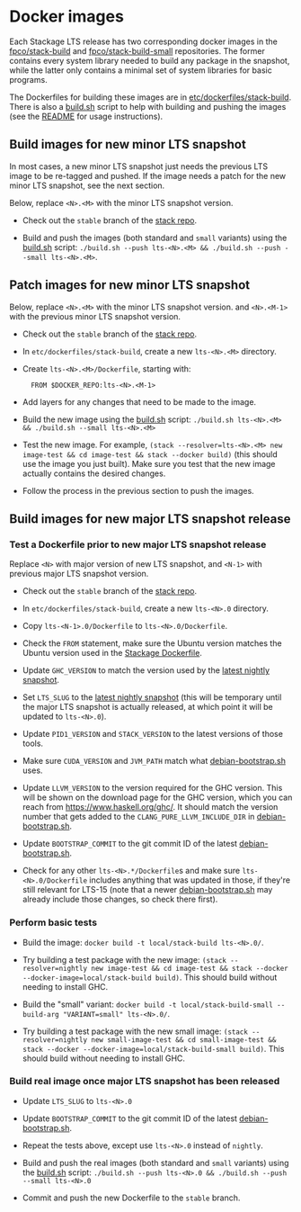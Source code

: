 # Docker images

Each Stackage LTS release has two corresponding docker images in the [fpco/stack-build](https://hub.docker.com/r/fpco/stack-build/) and [fpco/stack-build-small](https://hub.docker.com/r/fpco/stack-build-small/) repositories.  The former contains every system library needed to build any package in the snapshot, while the latter only contains a minimal set of system libraries for basic programs.

The Dockerfiles for building these images are in [etc/dockerfiles/stack-build](../../etc/dockerfiles/stack-build/).  There is also a [build.sh](../../etc/dockerfiles/stack-build/build.sh) script to help with building and pushing the images (see the [README](../../etc/dockerfiles/stack-build/README.md) for usage instructions).


## Build images for new minor LTS snapshot

In most cases, a new minor LTS snapshot just needs the previous LTS image to be re-tagged and pushed.  If the image needs a patch for the new minor LTS snapshot, see the next section.

Below, replace `<N>.<M>` with the minor LTS snapshot version.

- Check out the `stable` branch of the [stack repo](https://github.com/commercialhaskell/stack/).

- Build and push the images (both standard and `small` variants) using the [build.sh](../../etc/dockerfiles/stack-build/build.sh) script: `./build.sh --push lts-<N>.<M> && ./build.sh --push --small lts-<N>.<M>`.


## Patch images for new minor LTS snapshot

Below, replace `<N>.<M>` with the minor LTS snapshot version. and `<N>.<M-1>` with the previous minor LTS snapshot version.

- Check out the `stable` branch of the [stack repo](https://github.com/commercialhaskell/stack/).

- In `etc/dockerfiles/stack-build`, create a new `lts-<N>.<M>` directory.

- Create `lts-<N>.<M>/Dockerfile`, starting with:

        FROM $DOCKER_REPO:lts-<N>.<M-1>

- Add layers for any changes that need to be made to the image.

- Build the new image using the [build.sh](../../etc/dockerfiles/stack-build/build.sh) script: `./build.sh lts-<N>.<M> && ./build.sh --small lts-<N>.<M>`

- Test the new image.  For example, `(stack --resolver=lts-<N>.<M> new image-test && cd image-test && stack --docker build)` (this should use the image you just built).  Make sure you test that the new image actually contains the desired changes.

- Follow the process in the previous section to push the images.


## Build images for new major LTS snapshot release

### Test a Dockerfile prior to new major LTS snapshot release

Replace `<N>` with major version of new LTS snapshot, and `<N-1>` with previous major LTS snapshot version.

- Check out the `stable` branch of the [stack repo](https://github.com/commercialhaskell/stack/).

- In `etc/dockerfiles/stack-build`, create a new `lts-<N>.0` directory.

- Copy `lts-<N-1>.0/Dockerfile` to `lts-<N>.0/Dockerfile`.

- Check the `FROM` statement, make sure the Ubuntu version matches the Ubuntu version used in the [Stackage Dockerfile](https://github.com/commercialhaskell/stackage/blob/master/Dockerfile).

- Update `GHC_VERSION` to match the version used by the [latest nightly snapshot](https://www.stackage.org/nightly).

- Set `LTS_SLUG` to the [latest nightly snapshot](https://www.stackage.org/nightly) (this will be temporary until the major LTS snapshot is actually released, at which point it will be updated to `lts-<N>.0`).

- Update `PID1_VERSION` and `STACK_VERSION` to the latest versions of those tools.

- Make sure `CUDA_VERSION` and `JVM_PATH` match what [debian-bootstrap.sh](https://github.com/commercialhaskell/stackage/blob/master/debian-bootstrap.sh) uses.

- Update `LLVM_VERSION` to the version required for the GHC version.  This will be shown on the download page for the GHC version, which you can reach from https://www.haskell.org/ghc/.  It should match the version number that gets added to the `CLANG_PURE_LLVM_INCLUDE_DIR` in [debian-bootstrap.sh](https://github.com/commercialhaskell/stackage/blob/master/debian-bootstrap.sh).

- Update `BOOTSTRAP_COMMIT` to the git commit ID of the latest [debian-bootstrap.sh](https://github.com/commercialhaskell/stackage/blob/master/debian-bootstrap.sh).

- Check for any other `lts-<N>.*/Dockerfile`s and make sure `lts-<N>.0/Dockerfile` includes anything that was updated in those, if they're still relevant for LTS-15 (note that a newer [debian-bootstrap.sh](https://github.com/commercialhaskell/stackage/blob/master/debian-bootstrap.sh) may already include those changes, so check there first).


### Perform basic tests

- Build the image: `docker build -t local/stack-build lts-<N>.0/`.

- Try building a test package with the new image: `(stack --resolver=nightly new image-test && cd image-test && stack --docker --docker-image=local/stack-build build)`. This should build without needing to install GHC.

- Build the "small" variant: `docker build -t local/stack-build-small --build-arg "VARIANT=small" lts-<N>.0/`.

- Try building a test package with the new small image: `(stack --resolver=nightly new small-image-test && cd small-image-test && stack --docker --docker-image=local/stack-build-small build)`. This should build without needing to install GHC.

### Build real image once major LTS snapshot has been released

- Update `LTS_SLUG` to `lts-<N>.0`

- Update `BOOTSTRAP_COMMIT` to the git commit ID of the latest [debian-bootstrap.sh](https://github.com/commercialhaskell/stackage/blob/master/debian-bootstrap.sh).

- Repeat the tests above, except use `lts-<N>.0` instead of `nightly`.

- Build and push the real images (both standard and `small` variants) using the [build.sh](../../etc/dockerfiles/stack-build/build.sh) script: `./build.sh --push lts-<N>.0 && ./build.sh --push --small lts-<N>.0`

- Commit and push the new Dockerfile to the `stable` branch.
